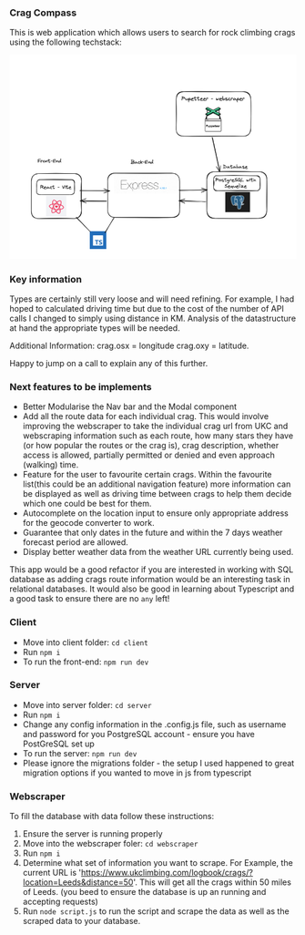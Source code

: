 
### Crag Compass

This is web application which allows users to search for rock climbing crags using the following techstack:




![Alt text](<readMeAssets/Screenshot 2024-01-16 at 18.55.12.png>)






### Key information

Types are certainly still very loose and will need refining. For example, I had hoped to calculated driving time but due to the cost of the number of API calls I changed to simply using distance in KM. Analysis of the datastructure at hand the appropriate types will be needed.


Additional Information:
crag.osx = longitude
crag.oxy = latitude.

Happy to jump on a call to explain any of this further.

### Next features to be implements
- Better Modularise the Nav bar and the Modal component
- Add all the route data for each individual crag. This would involve improving the webscraper to take the individual crag url from UKC and webscraping information such as each route, how many stars they have (or how popular the routes or the crag is), crag description, whether access is allowed, partially permitted or denied and even approach (walking) time.
- Feature for the user to favourite certain crags. Within the favourite list(this could be an additional navigation feature) more information can be displayed as well as driving time between crags to help them decide which one could be best for them.
- Autocomplete on the location input to ensure only appropriate address for the geocode converter to work.
- Guarantee that only dates in the future and within the 7 days weather forecast period are allowed.
- Display better weather data from the weather URL currently being used.

This app would be a good refactor if you are interested in working with SQL database as adding crags route information would be an interesting task in relational databases. It would also be good in learning about Typescript and a good task to ensure there are no `any` left!

### Client
- Move into client folder: `cd client`
-  Run `npm i`
- To run the front-end: `npm run dev`

### Server
- Move into server folder: `cd server`
- Run `npm i`
- Change any config information in the .config.js file, such as username and password for you PostgreSQL account - ensure you have PostGreSQL set up
- To run the server: `npm run dev`
- Please ignore the migrations folder - the setup I used happened to great migration options if you wanted to move in js from typescript

### Webscraper
To fill the database with data follow these instructions:
 1. Ensure the server is running properly
 2. Move into the webscraper foler: `cd webscraper`
 3. Run `npm i`
 4. Determine what set of information you want to scrape. For Example, the current URL is 'https://www.ukclimbing.com/logbook/crags/?location=Leeds&distance=50'. This will get all the crags within 50 miles of Leeds. (you beed to ensure the database is up an running and accepting requests)
 5. Run `node script.js` to run the script and scrape the data as well as the scraped data to your database.

